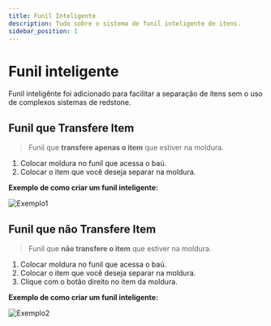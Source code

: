 ```yaml
---
title: Funil Inteligente
description: Tudo sobre o sistema de funil inteligente de itens.
sidebar_position: 1
---
```


# Funil inteligente

Funil inteligênte foi adicionado para facilitar a separação de itens sem o uso de complexos sistemas de redstone.

## Funil que Transfere Item

> Funil que **transfere apenas o item** que estiver na moldura.

1. Colocar moldura no funil que acessa o baú.
2. Colocar o item que você deseja separar na moldura.

**Exemplo de como criar um funil inteligente:**

![Exemplo1](https://i.imgur.com/XqHI8oE.png "Exemplo de como criar um funil inteligente")

## Funil que não Transfere Item

> Funil que **não transfere o item** que estiver na moldura.

1. Colocar moldura no funil que acessa o baú.
2. Colocar o item que você deseja separar na moldura.
3. Clique com o botão direito no item da moldura.

**Exemplo de como criar um funil inteligente:**

![Exemplo2](https://i.imgur.com/IJfiXi4.png "Exemplo de como criar um funil inteligente")

